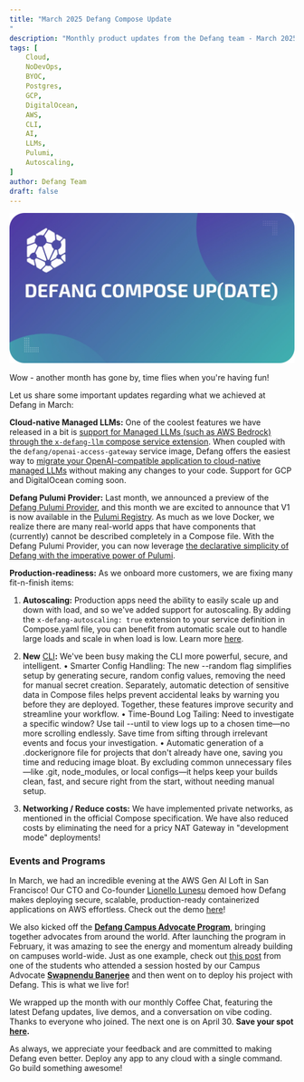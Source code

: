 ```yaml
---
title: "March 2025 Defang Compose Update
"
description: "Monthly product updates from the Defang team - March 2025"
tags: [
    Cloud,
    NoDevOps,
    BYOC,
    Postgres,
    GCP,
    DigitalOcean,
    AWS,
    CLI,
    AI,
    LLMs,
    Pulumi,
    Autoscaling,
]
author: Defang Team
draft: false
---
```


![Defang Compose Update](/img/defang-compose-update.webp)

Wow - another month has gone by, time flies when you're having fun!

Let us share some important updates regarding what we achieved at Defang in March:

**Cloud-native Managed LLMs:** One of the coolest features we have released in a bit is [support for Managed LLMs (such as AWS Bedrock) through the `x-defang-llm` compose service extension](https://docs.defang.io/docs/concepts/managed-llms/managed-language-models). When coupled with the `defang/openai-access-gateway` service image, Defang offers the easiest way to [migrate your OpenAI-compatible application to cloud-native managed LLMs](https://docs.defang.io/docs/tutorials/deploying-openai-apps-aws-bedrock) without making any changes to your code. Support for GCP and DigitalOcean coming soon.

**Defang Pulumi Provider:** Last month, we announced a preview of the [Defang Pulumi Provider](https://github.com/DefangLabs/pulumi-defang), and this month we are excited to announce that V1 is now available in the [Pulumi Registry](https://www.pulumi.com/registry/packages/defang/). As much as we love Docker, we realize there are many real-world apps that have components that (currently) cannot be described completely in a Compose file. With the Defang Pulumi Provider, you can now leverage [the declarative simplicity of Defang with the imperative power of Pulumi](https://docs.defang.io/docs/concepts/pulumi#when-to-use-the-defang-pulumi-provider).

**Production-readiness:** As we onboard more customers, we are fixing many fit-n-finish items:

1. **Autoscaling:** Production apps need the ability to easily scale up and down with load, and so we've added support for autoscaling. By adding the `x-defang-autoscaling: true` extension to your service definition in Compose.yaml file, you can benefit from automatic scale out to handle large loads and scale in when load is low. Learn more [here](https://docs.defang.io/docs/tutorials/scaling-your-services).

2. **New** [CLI](https://github.com/DefangLabs/defang/releases)**:** We've been busy making the CLI more powerful, secure, and intelligent.
   • Smarter Config Handling: The new --random flag simplifies setup by generating secure, random config values, removing the need for manual secret creation. Separately, automatic detection of sensitive data in Compose files helps prevent accidental leaks by warning you before they are deployed. Together, these features improve security and streamline your workflow.
   • Time-Bound Log Tailing: Need to investigate a specific window? Use tail --until to view logs up to a chosen time—no more scrolling endlessly. Save time from sifting through irrelevant events and focus your investigation.
   • Automatic generation of a .dockerignore file for projects that don't already have one, saving you time and reducing image bloat. By excluding common unnecessary files—like .git, node_modules, or local configs—it helps keep your builds clean, fast, and secure right from the start, without needing manual setup.

3. **Networking / Reduce costs:** We have implemented private networks, as mentioned in the official Compose specification. We have also reduced costs by eliminating the need for a pricy NAT Gateway in "development mode" deployments!

### Events and Programs

In March, we had an incredible evening at the AWS Gen AI Loft in San Francisco! Our CTO and Co-founder [Lionello Lunesu](https://www.linkedin.com/in/lionello/) demoed how Defang makes deploying secure, scalable, production-ready containerized applications on AWS effortless. Check out the demo [here](https://youtu.be/C0MbB0-6mUk?si=6dEf3gIOmWe7pctK&t=1426)!

We also kicked off the [**Defang Campus Advocate Program**](https://defang.io/cap/), bringing together advocates from around the world. After launching the program in February, it was amazing to see the energy and momentum already building on campuses world-wide. Just as one example, check out [this post](https://www.linkedin.com/posts/akash-nath29_defang-backends-defang-activity-7314917342143029250-2_v8?utm_source=share&utm_medium=member_desktop&rcm=ACoAAAAQqiEBLsVLYYAzEmBFB9oIl31nQ7kDII0) from one of the students who attended a session hosted by our Campus Advocate [**Swapnendu Banerjee**](https://www.linkedin.com/in/swapnendu-banerjee-36ba06219/) and then went on to deploy his project with Defang. This is what we live for!

We wrapped up the month with our monthly Coffee Chat, featuring the latest Defang updates, live demos, and a conversation on vibe coding. Thanks to everyone who joined. The next one is on April 30. **Save your spot [here](https://www.notion.so/Playground-User-Discovery-1628fc22c43080af84dcdd215ee65c6d?pvs=21).**

As always, we appreciate your feedback and are committed to making Defang even better. Deploy any app to any cloud with a single command. Go build something awesome!
